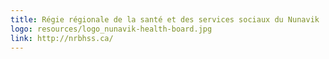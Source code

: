 ```yaml
---
title: Régie régionale de la santé et des services sociaux du Nunavik
logo: resources/logo_nunavik-health-board.jpg
link: http://nrbhss.ca/
---
```

